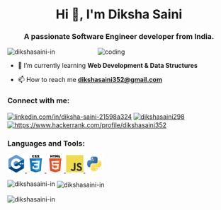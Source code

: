 <h1 align="center">Hi 👋, I'm Diksha Saini</h1>
<h3 align="center">A passionate Software Engineer developer from India.</h3>
<img align="right" alt="coding" width="300" src=https://user-images.githubusercontent.com/125878564/258871853-20e24ac8-354d-4ec0-8f25-ef158aec9420.gif>

<p align="left"> <img src="https://komarev.com/ghpvc/?username=dikshasaini-in&label=Profile%20views&color=0e75b6&style=flat" alt="dikshasaini-in" /> </p>

- 🌱 I’m currently learning **Web Development & Data Structures**

- 📫 How to reach me **dikshasaini352@gmail.com**

<h3 align="left">Connect with me:</h3>
<p align="left">
<a href="https://www.linkedin.com/in/diksha-saini-21598a324/" target="blank"><img align="center" src="https://raw.githubusercontent.com/rahuldkjain/github-profile-readme-generator/master/src/images/icons/Social/linked-in-alt.svg" alt="linkedin.com/in/diksha-saini-21598a324" height="30" width="40" /></a>
<a href="https://instagram.com/dikshasaini298" target="blank"><img align="center" src="https://raw.githubusercontent.com/rahuldkjain/github-profile-readme-generator/master/src/images/icons/Social/instagram.svg" alt="dikshasaini298" height="30" width="40" /></a>
<a href="https://www.hackerrank.com/profile/dikshasaini352" target="blank"><img align="center" src="https://raw.githubusercontent.com/rahuldkjain/github-profile-readme-generator/master/src/images/icons/Social/hackerrank.svg" alt="https://www.hackerrank.com/profile/dikshasaini352" height="30" width="40" /></a>
</p>

<h3 align="left">Languages and Tools:</h3>
<p align="left"> <a href="https://www.w3schools.com/cpp/" target="_blank" rel="noreferrer"> <img src="https://raw.githubusercontent.com/devicons/devicon/master/icons/cplusplus/cplusplus-original.svg" alt="cplusplus" width="40" height="40"/> </a> <a href="https://www.w3schools.com/css/" target="_blank" rel="noreferrer"> <img src="https://raw.githubusercontent.com/devicons/devicon/master/icons/css3/css3-original-wordmark.svg" alt="css3" width="40" height="40"/> </a> <a href="https://www.w3.org/html/" target="_blank" rel="noreferrer"> <img src="https://raw.githubusercontent.com/devicons/devicon/master/icons/html5/html5-original-wordmark.svg" alt="html5" width="40" height="40"/> </a> <a href="https://developer.mozilla.org/en-US/docs/Web/JavaScript" target="_blank" rel="noreferrer"> <img src="https://raw.githubusercontent.com/devicons/devicon/master/icons/javascript/javascript-original.svg" alt="javascript" width="40" height="40"/> </a> <a href="https://www.python.org" target="_blank" rel="noreferrer"> <img src="https://raw.githubusercontent.com/devicons/devicon/master/icons/python/python-original.svg" alt="python" width="40" height="40"/> </a> </p>

<p><img align="left" src="https://github-readme-stats.vercel.app/api/top-langs?username=dikshasaini-in&show_icons=true&locale=en&layout=compact" alt="dikshasaini-in" /></p>

<p>&nbsp;<img align="center" src="https://github-readme-stats.vercel.app/api?username=dikshasaini-in&show_icons=true&locale=en" alt="dikshasaini-in" /></p>

<p><img align="center" src="https://github-readme-streak-stats.herokuapp.com/?user=dikshasaini-in&" alt="dikshasaini-in" /></p>


